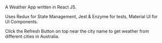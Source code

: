 A Weather App written in React JS. 

Uses Redux for State Management, Jest & Enzyme for tests, Material UI for UI Components. 

Click the Refresh Button on top near the city name to get weather from different cities in Australia. 